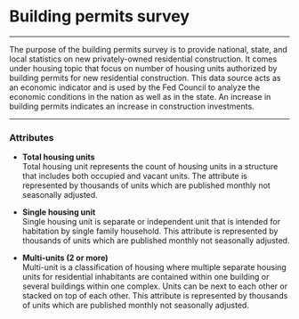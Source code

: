 <!--
 * @Author: your name
 * @Date: 2020-11-05 15:46:24
 * @LastEditTime: 2020-11-05 15:47:08
 * @LastEditors: Please set LastEditors
 * @Description: In User Settings Edit
 * @FilePath: \github_test\README_BPS.md
-->
# Building permits survey 
***
The purpose of the building permits survey is to provide national, state, and local statistics on new privately-owned residential construction. It comes under housing topic that focus on number of housing units authorized by building permits for new residential construction. This data source acts as an economic indicator and is used by the Fed Council to analyze the economic conditions in the nation as well as in the state. An increase in building permits indicates an increase in construction investments. 
***
### Attributes

- **Total housing units**\
Total housing unit represents the count of housing units in a structure that includes both occupied and vacant units. The attribute is represented by thousands of units which are published monthly not seasonally adjusted.

- **Single housing unit**\
Single housing unit is separate or independent unit that is intended for habitation by single family household. This attribute is represented by thousands of units which are published monthly not seasonally adjusted.

- **Multi-units (2 or more)**\
Multi-unit is a classification of housing where multiple separate housing units for residential inhabitants are contained within one building or several buildings within one complex. Units can be next to each other or stacked on top of each other. This attribute is represented by thousands of units which are published monthly not seasonally adjusted.
 

